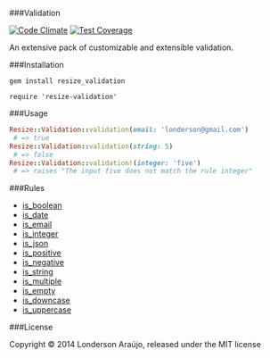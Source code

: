 ###Validation

[![Code Climate](https://codeclimate.com/github/Resize/Validation/badges/gpa.svg)](https://codeclimate.com/github/Resize/Validation)
[![Test Coverage](https://codeclimate.com/github/Resize/Validation/badges/coverage.svg)](https://codeclimate.com/github/Resize/Validation)

An extensive pack of customizable and extensible validation.

###Installation

```shell
gem install resize_validation
```

```shell
require 'resize-validation'
```

###Usage

```ruby
Resize::Validation::validation(email: 'londerson@gmail.com')
 # => true
Resize::Validation::validation(string: 5)
 # => false
Resize::Validation::validation!(integer: 'five')
 # => raises "The input five does not match the rule integer"
```

###Rules

* [is_boolean](https://github.com/Resize/Validation/blob/master/lib/resize/rules/is_boolean.rb "Title")
* [is_date](https://github.com/Resize/Validation/blob/master/lib/resize/rules/is_date.rb "Title")
* [is_email](https://github.com/Resize/Validation/blob/master/lib/resize/rules/is_email.rb "Title")
* [is_integer](https://github.com/Resize/Validation/blob/master/lib/resize/rules/is_integer.rb "Title")
* [is_json](https://github.com/Resize/Validation/blob/master/lib/resize/rules/is_json.rb "Title")
* [is_positive](https://github.com/Resize/Validation/blob/master/lib/resize/rules/is_positive.rb "Title")
* [is_negative](https://github.com/Resize/Validation/blob/master/lib/resize/rules/is_negative.rb "Title")
* [is_string](https://github.com/Resize/Validation/blob/master/lib/resize/rules/is_string.rb "Title")
* [is_multiple](https://github.com/Resize/Validation/blob/master/lib/resize/rules/is_multiple.rb "Title")
* [is_empty](https://github.com/Resize/Validation/blob/master/lib/resize/rules/is_empty.rb "Title")
* [is_downcase](https://github.com/Resize/Validation/blob/master/lib/resize/rules/is_downcase.rb "Title")
* [is_uppercase](https://github.com/Resize/Validation/blob/master/lib/resize/rules/is_uppercase.rb "Title")

###License

Copyright © 2014 Londerson Araújo, released under the MIT license
